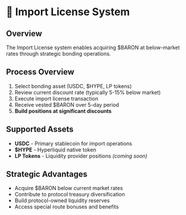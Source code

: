 # 📜 Import License System

## Overview
The Import License system enables acquiring $BARON at below-market rates through strategic bonding operations.

## Process Overview
1. Select bonding asset (USDC, $HYPE, LP tokens)
2. Review current discount rate (typically 5-15% below market)
3. Execute import license transaction
4. Receive vested $BARON over 5-day period
5. **Build positions at significant discounts**

## Supported Assets
- **USDC** - Primary stablecoin for import operations
- **$HYPE** - Hyperliquid native token
- **LP Tokens** - Liquidity provider positions *(coming soon)*

## Strategic Advantages
- Acquire $BARON below current market rates
- Contribute to protocol treasury diversification
- Build protocol-owned liquidity reserves
- Access special route bonuses and benefits